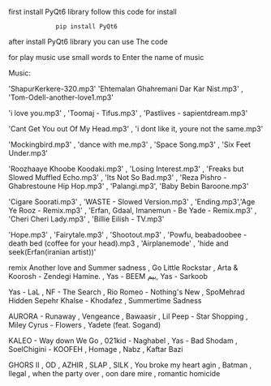 first install PyQt6 library follow this code for install 

                 pip install PyQt6
                    
after install PyQt6 library you can use The code

for play music use small words to Enter the name of music

Music:

'ShapurKerkere-320.mp3'
 'Ehtemalan Ghahremani Dar Kar Nist.mp3' , 'Tom-Odell-another-love1.mp3' 

  'i love you.mp3' , 'Toomaj - Tifus.mp3' , 'Pastlives - sapientdream.mp3'
                            
 'Cant Get You out Of My Head.mp3' , 'i dont like it, youre not the same.mp3' 
 
  'Mockingbird.mp3' , 'dance with me.mp3' , 'Space Song.mp3' , 'Six Feet Under.mp3'
  
  'Roozhaaye Khoobe Koodaki.mp3' , 'Losing Interest.mp3' , 'Freaks but Slowed Muffled Echo.mp3' , 'Its Not So Bad.mp3' , 'Reza Pishro - Ghabrestoune Hip Hop.mp3' , 'Palangi.mp3', 'Baby Bebin Baroone.mp3'  
  
  'Cigare Soorati.mp3' , 'WASTE - Slowed Version.mp3' , 'Ending.mp3','Age Ye Rooz - Remix.mp3' , 'Erfan, Gdaal, Imanemun - Be Yade - Remix.mp3' , 'Cheri Cheri Lady.mp3' , 'Billie Eilish - TV.mp3' 
  
  'Hope.mp3' , 'Fairytale.mp3' , 'Shootout.mp3' , 'Powfu, beabadoobee - death bed (coffee for your head).mp3 , 'Airplanemode' , 'hide and seek(Erfan(iranian artist))'

  remix Another love and Summer sadness , Go Little Rockstar ,  Arta & Koorosh - Zendegi Hamine. , Yas - BEEM  بیم, Yas - Sarkoob

  Yas - LaL , NF - The Search , Rio Romeo - Nothing's New , SpoMehrad Hidden Sepehr Khalse - Khodafez , Summertime Sadness

  AURORA - Runaway , Vengeance , Bawaasir ,   Lil Peep - Star Shopping , Miley Cyrus - Flowers , Yadete (feat. Sogand) 

  KALEO - Way down We Go , 021kid - Naghabel , Yas - Bad Shodam , SoelChigini - KOOFEH , Homage , Nabz , Kaftar Bazi 

  GHORS II , OD , AZHIR , SLAP , SILK  , You broke my heart agin , Batman , llegal , when the party over , oon dare mire , romantic homicide
